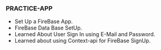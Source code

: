 ### PRACTICE-APP

- Set Up a FireBase App.
- FireBase Data Base SetUp.
- Learned About User Sign In using E-Mail and Password.  
- Learned about using Context-api for FireBase SignUp. 